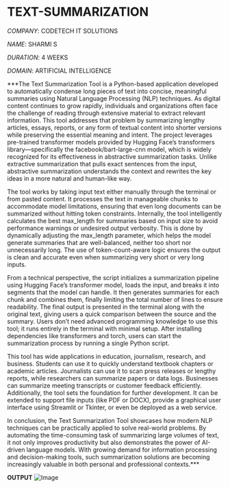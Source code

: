 # TEXT-SUMMARIZATION

*COMPANY*: CODETECH IT SOLUTIONS

*NAME*: SHARMI S

*DURATION*: 4 WEEKS 

*DOMAIN*: ARTIFICIAL INTELLIGENCE

***The Text Summarization Tool is a Python-based application developed to automatically condense long pieces of text into concise, meaningful summaries using Natural Language Processing (NLP) techniques. As digital content continues to grow rapidly, individuals and organizations often face the challenge of reading through extensive material to extract relevant information. This tool addresses that problem by summarizing lengthy articles, essays, reports, or any form of textual content into shorter versions while preserving the essential meaning and intent. The project leverages pre-trained transformer models provided by Hugging Face’s transformers library—specifically the facebook/bart-large-cnn model, which is widely recognized for its effectiveness in abstractive summarization tasks. Unlike extractive summarization that pulls exact sentences from the input, abstractive summarization understands the context and rewrites the key ideas in a more natural and human-like way.

The tool works by taking input text either manually through the terminal or from pasted content. It processes the text in manageable chunks to accommodate model limitations, ensuring that even long documents can be summarized without hitting token constraints. Internally, the tool intelligently calculates the best max_length for summaries based on input size to avoid performance warnings or undesired output verbosity. This is done by dynamically adjusting the max_length parameter, which helps the model generate summaries that are well-balanced, neither too short nor unnecessarily long. The use of token-count-aware logic ensures the output is clean and accurate even when summarizing very short or very long inputs.

From a technical perspective, the script initializes a summarization pipeline using Hugging Face’s transformer model, loads the input, and breaks it into segments that the model can handle. It then generates summaries for each chunk and combines them, finally limiting the total number of lines to ensure readability. The final output is presented in the terminal along with the original text, giving users a quick comparison between the source and the summary. Users don’t need advanced programming knowledge to use this tool; it runs entirely in the terminal with minimal setup. After installing dependencies like transformers and torch, users can start the summarization process by running a single Python script.

This tool has wide applications in education, journalism, research, and business. Students can use it to quickly understand textbook chapters or academic articles. Journalists can use it to scan press releases or lengthy reports, while researchers can summarize papers or data logs. Businesses can summarize meeting transcripts or customer feedback efficiently. Additionally, the tool sets the foundation for further development. It can be extended to support file inputs (like PDF or DOCX), provide a graphical user interface using Streamlit or Tkinter, or even be deployed as a web service.

In conclusion, the Text Summarization Tool showcases how modern NLP techniques can be practically applied to solve real-world problems. By automating the time-consuming task of summarizing large volumes of text, it not only improves productivity but also demonstrates the power of AI-driven language models. With growing demand for information processing and decision-making tools, such summarization solutions are becoming increasingly valuable in both personal and professional contexts.***

****OUTPUT****
![Image](https://github.com/user-attachments/assets/d5e91c45-b53b-406e-b9f8-87bf9b15c5fe)
